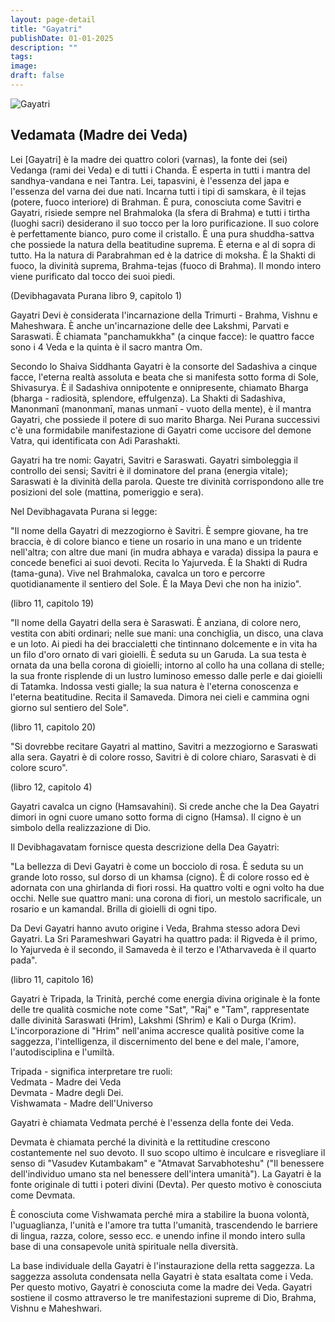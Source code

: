 ```yaml
---
layout: page-detail
title: "Gayatri"
publishDate: 01-01-2025
description: ""
tags:
image:
draft: false
---
```


![Gayatri](/upload/iblock/9e5/pteyuc7qas4ttuotx7xxlvpvnpfe7eua.jpg "Gayatri") 

  
## **Vedamata (Madre dei Veda)** 

  
 Lei \[Gayatri\] è la madre dei quattro colori (varnas), la fonte dei (sei) Vedanga (rami dei Veda) e di tutti i Chanda. È esperta in tutti i mantra del sandhya-vandana e nei Tantra. Lei, tapasvini, è l'essenza del japa e l'essenza del varna dei due nati. Incarna tutti i tipi di samskara, è il tejas (potere, fuoco interiore) di Brahman. È pura, conosciuta come Savitri e Gayatri, risiede sempre nel Brahmaloka (la sfera di Brahma) e tutti i tirtha (luoghi sacri) desiderano il suo tocco per la loro purificazione. Il suo colore è perfettamente bianco, puro come il cristallo. È una pura shuddha-sattva che possiede la natura della beatitudine suprema. È eterna e al di sopra di tutto. Ha la natura di Parabrahman ed è la datrice di moksha. È la Shakti di fuoco, la divinità suprema, Brahma-tejas (fuoco di Brahma). Il mondo intero viene purificato dal tocco dei suoi piedi.

 (Devibhagavata Purana libro 9, capitolo 1)

  
 Gayatri Devi è considerata l'incarnazione della Trimurti - Brahma, Vishnu e Maheshwara. È anche un'incarnazione delle dee Lakshmi, Parvati e Saraswati. È chiamata "panchamukkha" (a cinque facce): le quattro facce sono i 4 Veda e la quinta è il sacro mantra Om.

 Secondo lo Shaiva Siddhanta Gayatri è la consorte del Sadashiva a cinque facce, l'eterna realtà assoluta e beata che si manifesta sotto forma di Sole, Shivasurya. È il Sadashiva onnipotente e onnipresente, chiamato Bharga (bharga - radiosità, splendore, effulgenza). La Shakti di Sadashiva, Manonmanī (manonmanī, manas unmanī - vuoto della mente), è il mantra Gayatri, che possiede il potere di suo marito Bharga. Nei Purana successivi c'è una formidabile manifestazione di Gayatri come uccisore del demone Vatra, qui identificata con Adi Parashakti.

 Gayatri ha tre nomi: Gayatri, Savitri e Saraswati. Gayatri simboleggia il controllo dei sensi; Savitri è il dominatore del prana (energia vitale); Saraswati è la divinità della parola. Queste tre divinità corrispondono alle tre posizioni del sole (mattina, pomeriggio e sera).

  
 Nel Devibhagavata Purana si legge:

 "Il nome della Gayatri di mezzogiorno è Savitri. È sempre giovane, ha tre braccia, è di colore bianco e tiene un rosario in una mano e un tridente nell'altra; con altre due mani (in mudra abhaya e varada) dissipa la paura e concede benefici ai suoi devoti. Recita lo Yajurveda. È la Shakti di Rudra (tama-guna). Vive nel Brahmaloka, cavalca un toro e percorre quotidianamente il sentiero del Sole. È la Maya Devi che non ha inizio".

 (libro 11, capitolo 19)

 "Il nome della Gayatri della sera è Saraswati. È anziana, di colore nero, vestita con abiti ordinari; nelle sue mani: una conchiglia, un disco, una clava e un loto. Ai piedi ha dei braccialetti che tintinnano dolcemente e in vita ha un filo d'oro ornato di vari gioielli. È seduta su un Garuda. La sua testa è ornata da una bella corona di gioielli; intorno al collo ha una collana di stelle; la sua fronte risplende di un lustro luminoso emesso dalle perle e dai gioielli di Tatamka. Indossa vesti gialle; la sua natura è l'eterna conoscenza e l'eterna beatitudine. Recita il Samaveda. Dimora nei cieli e cammina ogni giorno sul sentiero del Sole".

 (libro 11, capitolo 20)

 "Si dovrebbe recitare Gayatri al mattino, Savitri a mezzogiorno e Saraswati alla sera. Gayatri è di colore rosso, Savitri è di colore chiaro, Sarasvati è di colore scuro".

 (libro 12, capitolo 4)

 Gayatri cavalca un cigno (Hamsavahini). Si crede anche che la Dea Gayatri dimori in ogni cuore umano sotto forma di cigno (Hamsa). Il cigno è un simbolo della realizzazione di Dio.

  
 Il Devibhagavatam fornisce questa descrizione della Dea Gayatri:

 "La bellezza di Devi Gayatri è come un bocciolo di rosa. È seduta su un grande loto rosso, sul dorso di un khamsa (cigno). È di colore rosso ed è adornata con una ghirlanda di fiori rossi. Ha quattro volti e ogni volto ha due occhi. Nelle sue quattro mani: una corona di fiori, un mestolo sacrificale, un rosario e un kamandal. Brilla di gioielli di ogni tipo.

 Da Devi Gayatri hanno avuto origine i Veda, Brahma stesso adora Devi Gayatri. La Sri Parameshwari Gayatri ha quattro pada: il Rigveda è il primo, lo Yajurveda è il secondo, il Samaveda è il terzo e l'Atharvaveda è il quarto pada".

 (libro 11, capitolo 16)

  
 Gayatri è Tripada, la Trinità, perché come energia divina originale è la fonte delle tre qualità cosmiche note come "Sat", "Raj" e "Tam", rappresentate dalle divinità Saraswati (Hrim), Lakshmi (Shrim) e Kali o Durga (Krim). L'incorporazione di "Hrim" nell'anima accresce qualità positive come la saggezza, l'intelligenza, il discernimento del bene e del male, l'amore, l'autodisciplina e l'umiltà.

 Tripada - significa interpretare tre ruoli:  
 Vedmata - Madre dei Veda  
 Devmata - Madre degli Dei.  
 Vishwamata - Madre dell'Universo

 Gayatri è chiamata Vedmata perché è l'essenza della fonte dei Veda.

 Devmata è chiamata perché la divinità e la rettitudine crescono costantemente nel suo devoto. Il suo scopo ultimo è inculcare e risvegliare il senso di "Vasudev Kutambakam" e "Atmavat Sarvabhoteshu" ("Il benessere dell'individuo umano sta nel benessere dell'intera umanità"). La Gayatri è la fonte originale di tutti i poteri divini (Devta). Per questo motivo è conosciuta come Devmata.

 È conosciuta come Vishwamata perché mira a stabilire la buona volontà, l'uguaglianza, l'unità e l'amore tra tutta l'umanità, trascendendo le barriere di lingua, razza, colore, sesso ecc. e unendo infine il mondo intero sulla base di una consapevole unità spirituale nella diversità.

 La base individuale della Gayatri è l'instaurazione della retta saggezza. La saggezza assoluta condensata nella Gayatri è stata esaltata come i Veda. Per questo motivo, Gayatri è conosciuta come la madre dei Veda. Gayatri sostiene il cosmo attraverso le tre manifestazioni supreme di Dio, Brahma, Vishnu e Maheshwari.
  
  
